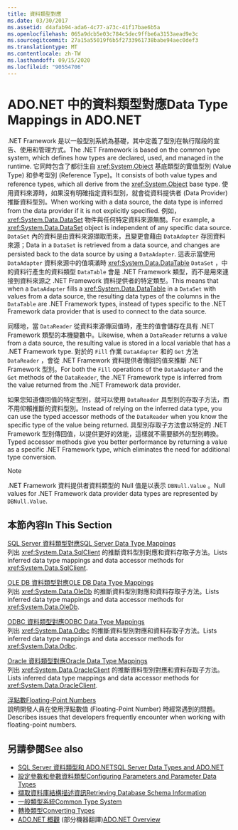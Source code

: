 ```yaml
---
title: 資料類型對應
ms.date: 03/30/2017
ms.assetid: d4afab94-ada6-4c77-a73c-41f17bae6b5a
ms.openlocfilehash: 065a9dcb5e03c784c5dec9ffbe6a3153aead9e3c
ms.sourcegitcommit: 27a15a55019f6b5f2733961738babe94aec0def3
ms.translationtype: MT
ms.contentlocale: zh-TW
ms.lasthandoff: 09/15/2020
ms.locfileid: "90554706"
---
```

# <a name="data-type-mappings-in-adonet"></a><span data-ttu-id="f38f9-102">ADO.NET 中的資料類型對應</span><span class="sxs-lookup"><span data-stu-id="f38f9-102">Data Type Mappings in ADO.NET</span></span>
<span data-ttu-id="f38f9-103">.NET Framework 是以一般型別系統為基礎，其中定義了型別在執行階段的宣告、使用和管理方式。</span><span class="sxs-lookup"><span data-stu-id="f38f9-103">The .NET Framework is based on the common type system, which defines how types are declared, used, and managed in the runtime.</span></span> <span data-ttu-id="f38f9-104">它同時包含了都衍生自 <xref:System.Object> 基底類型的實值型別 (Value Type) 和參考型別 (Reference Type)。</span><span class="sxs-lookup"><span data-stu-id="f38f9-104">It consists of both value types and reference types, which all derive from the <xref:System.Object> base type.</span></span> <span data-ttu-id="f38f9-105">使用資料來源時，如果沒有明確指定資料型別，就會從資料提供者 (Data Provider) 推斷資料型別。</span><span class="sxs-lookup"><span data-stu-id="f38f9-105">When working with a data source, the data type is inferred from the data provider if it is not explicitly specified.</span></span> <span data-ttu-id="f38f9-106">例如，<xref:System.Data.DataSet> 物件與任何特定資料來源無關。</span><span class="sxs-lookup"><span data-stu-id="f38f9-106">For example, a <xref:System.Data.DataSet> object is independent of any specific data source.</span></span> <span data-ttu-id="f38f9-107">`DataSet` 內的資料是由資料來源擷取而來，且變更會藉由 `DataAdapter` 存回資料來源；</span><span class="sxs-lookup"><span data-stu-id="f38f9-107">Data in a `DataSet` is retrieved from a data source, and changes are persisted back to the data source by using a `DataAdapter`.</span></span> <span data-ttu-id="f38f9-108">這表示當使用 `DataAdapter` 資料來源中的值填滿時 <xref:System.Data.DataTable> `DataSet` ，中的資料行產生的資料類型 `DataTable` 會是 .NET Framework 類型，而不是用來連接到資料來源之 .NET Framework 資料提供者的特定類型。</span><span class="sxs-lookup"><span data-stu-id="f38f9-108">This means that when a `DataAdapter` fills a <xref:System.Data.DataTable> in a `DataSet` with values from a data source, the resulting data types of the columns in the `DataTable` are .NET Framework types, instead of types specific to the .NET Framework data provider that is used to connect to the data source.</span></span>  
  
 <span data-ttu-id="f38f9-109">同樣地，當 `DataReader` 從資料來源傳回值時，產生的值會儲存在具有 .NET Framework 類型的本機變數中。</span><span class="sxs-lookup"><span data-stu-id="f38f9-109">Likewise, when a `DataReader` returns a value from a data source, the resulting value is stored in a local variable that has a .NET Framework type.</span></span> <span data-ttu-id="f38f9-110">對於的 `Fill` 作業 `DataAdapter` 和的 `Get` 方法 `DataReader` ，會從 .NET Framework 資料提供者傳回的值來推斷 .NET Framework 型別。</span><span class="sxs-lookup"><span data-stu-id="f38f9-110">For both the `Fill` operations of the `DataAdapter` and the `Get` methods of the `DataReader`, the .NET Framework type is inferred from the value returned from the .NET Framework data provider.</span></span>  
  
 <span data-ttu-id="f38f9-111">如果您知道傳回值的特定型別，就可以使用 `DataReader` 具型別的存取子方法，而不用仰賴推斷的資料型別。</span><span class="sxs-lookup"><span data-stu-id="f38f9-111">Instead of relying on the inferred data type, you can use the typed accessor methods of the `DataReader` when you know the specific type of the value being returned.</span></span> <span data-ttu-id="f38f9-112">具型別存取子方法會以特定的 .NET Framework 型別傳回值，以提供更好的效能，這樣就不需要額外的型別轉換。</span><span class="sxs-lookup"><span data-stu-id="f38f9-112">Typed accessor methods give you better performance by returning a value as a specific .NET Framework type, which eliminates the need for additional type conversion.</span></span>  
  
> [!NOTE]
> <span data-ttu-id="f38f9-113">.NET Framework 資料提供者資料類型的 Null 值是以表示 `DBNull.Value` 。</span><span class="sxs-lookup"><span data-stu-id="f38f9-113">Null values for .NET Framework data provider data types are represented by `DBNull.Value`.</span></span>  
  
## <a name="in-this-section"></a><span data-ttu-id="f38f9-114">本節內容</span><span class="sxs-lookup"><span data-stu-id="f38f9-114">In This Section</span></span>  
 [<span data-ttu-id="f38f9-115">SQL Server 資料類型對應</span><span class="sxs-lookup"><span data-stu-id="f38f9-115">SQL Server Data Type Mappings</span></span>](sql-server-data-type-mappings.md)  
 <span data-ttu-id="f38f9-116">列出 <xref:System.Data.SqlClient> 的推斷資料型別對應和資料存取子方法。</span><span class="sxs-lookup"><span data-stu-id="f38f9-116">Lists inferred data type mappings and data accessor methods for <xref:System.Data.SqlClient>.</span></span>  
  
 [<span data-ttu-id="f38f9-117">OLE DB 資料類型對應</span><span class="sxs-lookup"><span data-stu-id="f38f9-117">OLE DB Data Type Mappings</span></span>](ole-db-data-type-mappings.md)  
 <span data-ttu-id="f38f9-118">列出 <xref:System.Data.OleDb> 的推斷資料型別對應和資料存取子方法。</span><span class="sxs-lookup"><span data-stu-id="f38f9-118">Lists inferred data type mappings and data accessor methods for <xref:System.Data.OleDb>.</span></span>  
  
 [<span data-ttu-id="f38f9-119">ODBC 資料類型對應</span><span class="sxs-lookup"><span data-stu-id="f38f9-119">ODBC Data Type Mappings</span></span>](odbc-data-type-mappings.md)  
 <span data-ttu-id="f38f9-120">列出 <xref:System.Data.Odbc> 的推斷資料型別對應和資料存取子方法。</span><span class="sxs-lookup"><span data-stu-id="f38f9-120">Lists inferred data type mappings and data accessor methods for <xref:System.Data.Odbc>.</span></span>  
  
 [<span data-ttu-id="f38f9-121">Oracle 資料類型對應</span><span class="sxs-lookup"><span data-stu-id="f38f9-121">Oracle Data Type Mappings</span></span>](oracle-data-type-mappings.md)  
 <span data-ttu-id="f38f9-122">列出 <xref:System.Data.OracleClient> 的推斷資料型別對應和資料存取子方法。</span><span class="sxs-lookup"><span data-stu-id="f38f9-122">Lists inferred data type mappings and data accessor methods for <xref:System.Data.OracleClient>.</span></span>  
  
 [<span data-ttu-id="f38f9-123">浮點數</span><span class="sxs-lookup"><span data-stu-id="f38f9-123">Floating-Point Numbers</span></span>](floating-point-numbers.md)  
 <span data-ttu-id="f38f9-124">說明開發人員在使用浮點數值 (Floating-Point Number) 時經常遇到的問題。</span><span class="sxs-lookup"><span data-stu-id="f38f9-124">Describes issues that developers frequently encounter when working with floating-point numbers.</span></span>  
  
## <a name="see-also"></a><span data-ttu-id="f38f9-125">另請參閱</span><span class="sxs-lookup"><span data-stu-id="f38f9-125">See also</span></span>

- [<span data-ttu-id="f38f9-126">SQL Server 資料類型和 ADO.NET</span><span class="sxs-lookup"><span data-stu-id="f38f9-126">SQL Server Data Types and ADO.NET</span></span>](./sql/sql-server-data-types.md)
- [<span data-ttu-id="f38f9-127">設定參數和參數資料類型</span><span class="sxs-lookup"><span data-stu-id="f38f9-127">Configuring Parameters and Parameter Data Types</span></span>](configuring-parameters-and-parameter-data-types.md)
- [<span data-ttu-id="f38f9-128">擷取資料庫結構描述資訊</span><span class="sxs-lookup"><span data-stu-id="f38f9-128">Retrieving Database Schema Information</span></span>](retrieving-database-schema-information.md)
- [<span data-ttu-id="f38f9-129">一般類型系統</span><span class="sxs-lookup"><span data-stu-id="f38f9-129">Common Type System</span></span>](../../../standard/base-types/common-type-system.md)
- <span data-ttu-id="f38f9-130">[轉換類型](/previous-versions/visualstudio/visual-studio-2008/t8s7t9bf(v=vs.90))</span><span class="sxs-lookup"><span data-stu-id="f38f9-130">[Converting Types](/previous-versions/visualstudio/visual-studio-2008/t8s7t9bf(v=vs.90))</span></span>
- <span data-ttu-id="f38f9-131">[ADO.NET 概觀](ado-net-overview.md) \(部分機器翻譯\)</span><span class="sxs-lookup"><span data-stu-id="f38f9-131">[ADO.NET Overview](ado-net-overview.md)</span></span>
